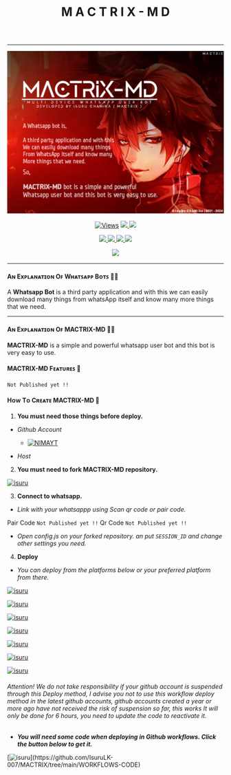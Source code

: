 # <p align="center"> M A C T R I X - M D </p>
 <p align="center">
  <a href="#"><img src="http://readme-typing-svg.herokuapp.com?color=C70039&center=true&vCenter=true&multiline=false&lines=MULTI+DEVICE+WHATSAPP+USER+BOT" alt="">
</p>

***
<p align = center>   <img src="https://raw.githubusercontent.com/IsuruBotz/IsuruData/refs/heads/main/Database/Media/MAIN-LOGO.jpg"</p>
<p align="center">

  <a href="https://github.com/IsuruLK-007/MACTRIX-MD">
    <img src="https://hits.seeyoufarm.com/api/count/incr/badge.svg?url=https%3A%2F%2Fgithub.com%2FIsuruLK-007%2FMACTRIX-MD&count_bg=%2379C83D&title_bg=%23555555&icon=gitpod.svg&icon_color=%23E7E7E7&title=Views&edge_flat=false" alt="Views"/></a>
  
  </a>
  <a href="https://github.com/IsuruLK-007/MACTRIX-MD/fork">
    <img src="https://img.shields.io/github/forks/IsuruLK-007/MACTRIX-MD?label=Forks&style=social">
    
  </a>
  <a href="https://github.com/IsuruLK-007/MACTRIX-MD/stargazers">
    <img src="https://img.shields.io/github/stars/IsuruLK-007/MACTRIX-MD?style=social">
  </a>
</p>

<p align="center">
  <a href="https://github.com/IsuruLK-007/MACTRIX-MD">
    <img src="https://img.shields.io/github/repo-size/IsuruLK-007/MACTRIX-MD?color=purple&label=Repo%20Size&style=plastic">

  </a>
  <a href="https://github.com/IsuruLK-007/MACTRIX-MD">
    <img src="https://img.shields.io/github/license/IsuruLK-007/MACTRIX-MD?color=purple&label=License&style=plastic">

  </a>
  <a href="https://github.com/IsuruLK-007/MACTRIX-MD">
    <img src="https://img.shields.io/github/languages/top/IsuruLK-007/MACTRIX-MD?color=purple&label=Javascript&style=plastic">

  </a>
  <a href="https://github.com/IsuruLK-007/MACTRIX-MD">
    <img src="https://img.shields.io/static/v1?label=Developer&message=I%20s%20u%20R%20u%20%20%20C%20h%20a%20M%20i%20k%20a&color=purple&style=plastic">

  </a>
  </p>
 <p align="center">
  <a href="https://github.com/IsuruLK-007/MACTRIX-MD">
    <img src="https://img.shields.io/badge/OWNERS-CYBERKILLERSTEAM%20-purple&style=plastic">

  </a>
</p>
 
***

#### Aɴ Exᴘʟᴀɴᴀᴛɪᴏɴ Oꜰ Wʜᴀᴛꜱᴀᴘᴘ Bᴏᴛꜱ 🔮🤖

A **Whatsapp Bot** is a third party application and with this we can easily download many things from whatsApp itself and know many more things that we need.

***

#### Aɴ Exᴘʟᴀɴᴀᴛɪᴏɴ Oꜰ MACTRIX-MD 🔮👾

**MACTRIX-MD** is a simple and powerful whatsapp user bot and this bot is very easy to use.

#### MACTRIX-MD Fᴇᴀᴛᴜʀᴇꜱ 🌟

`Not Published yet !!`

#### Hᴏᴡ Tᴏ Cʀᴇᴀᴛᴇ MACTRIX-MD 📖
   
1. **You must need those things before deploy.**
 
- _Github Account_
   * [![NIMAYT](https://img.shields.io/badge/HOW_TO_MAKE_GITHUB_ACCOUNT-red?style=for-the-badge&logo=youtube&logoColor=white)]([https://youtube.com/@MRNIMAOFC/](https://youtu.be/NZ6oSZfoR88?si=A4ThxQppWddcYZYD))
    
- _Host_
    
    
2. **You must need to fork MACTRIX-MD repository.**
   
[![isuru](https://img.shields.io/badge/fork_mactrix_md_repository-000000?style=for-the-badge&logo=github&logoColor=white&buttcode=1n2i3m4a)](https://github.com/IsuruLK-007/MACTRIX-MD/fork)
    
    
3. **Connect to whatsapp.**
    
- _Link with your whatsappp using Scan qr code or pair code._
    
Pair Code `Not Published yet !!`
Qr Code `Not Published yet !!`
     
- _Open config.js on your forked repository. an put `SESSION_ID` and change other settings you need._
     
     
4. **Deploy**
     
- _You can deploy from the platforms below or your preferred platform from there._

[![isuru](https://img.shields.io/badge/mactrix_md_deploy_on_heroku-430098?style=for-the-badge&logo=heroku&logoColor=white&buttcode=1n2i3m4a)](https://heroku.com/deploy?template=https://github.com/IsuruLK-007/MACTRIX-MD)
  
[![isuru](https://img.shields.io/badge/mactrix_md_deploy_on_railway-0B0D0E?style=for-the-badge&logo=railway&logoColor=white&buttcode=1n2i3m4a)](https://railway.app?referralCode=mactrix-md)

[![isuru](https://img.shields.io/badge/mactrix_md_deploy_on_koyeb-0B0D0E?style=for-the-badge&logo=koyeb&logoColor=white&buttcode=1n2i3m4a)](https://railway.app?referralCode=mactrix-md)
   
[![isuru](https://img.shields.io/badge/mactrix_md_deploy_on_replit-F26207?style=for-the-badge&logo=replit&logoColor=white&buttcode=1n2i3m4a)](https://replit.com/)
   
[![isuru](https://img.shields.io/badge/mactrix_md_deploy_on_render-000000?style=for-the-badge&logo=render&logoColor=white&buttcode=1n2i3m4a)](https://docs.render.com/free)
     
[![isuru](https://img.shields.io/badge/mactrix_md_deploy_on_toystack-000000?style=for-the-badge&logo=render&logoColor=white&buttcode=1n2i3m4a)](https://toystack.ai)
    
[![isuru](https://img.shields.io/badge/mactrix_md_deploy_on_github_workflows-000000?style=for-the-badge&logo=github&logoColor=white&buttcode=1n2i3m4a)](https://github.com/IsuruLK-007/MACTRIX-MD/new/main?filename=.github/workflows/main.yml&workflow_template=blank)
    
<h6 align-"center">Attention! We do not take responsibility if your github account is suspended through this Deploy method, I advise you not to use this workflow deploy method in the latest github accounts, github accounts created a year or more ago have not received the risk of suspension so far, this works It will only be done for 6 hours, you need to update the code to reactivate it.</h6>
      
- **_You will need some code when deploying in Github workflows. Click the button below to get it._**

[![isuru](https://img.shields.io/badge/workflows_deployment_code-000000?style=for-the-badge&logo="https://i.ibb.co/pwNf08R/1713103024643.jpg")](https://github.com/IsuruLK-007/MACTRIX/tree/main/WORKFLOWS-CODE)
